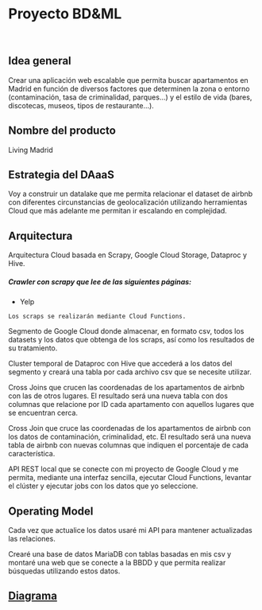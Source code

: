 # Proyecto BD&ML
&nbsp;

## Idea general
Crear una aplicación web escalable que permita buscar apartamentos en Madrid en función de diversos factores que determinen la zona o entorno (contaminación, tasa de criminalidad, parques...) y el estilo de vida (bares, discotecas, museos, tipos de restaurante...).

## Nombre del producto
Living Madrid

## Estrategia del DAaaS
Voy a construir un datalake que me permita relacionar el dataset de airbnb con diferentes circunstancias de geolocalización utilizando herramientas Cloud que más adelante me permitan ir escalando en complejidad.

## Arquitectura
Arquitectura Cloud basada en Scrapy, Google Cloud Storage, Dataproc y Hive.

##### Crawler con scrapy que lee de las siguientes páginas:
- Yelp

```
Los scraps se realizarán mediante Cloud Functions.
```

Segmento de Google Cloud donde almacenar, en formato csv, todos los datasets y los datos que obtenga de los scraps, así como los resultados de su tratamiento.

Cluster temporal de Dataproc con Hive que accederá a los datos del segmento y creará una tabla por cada archivo csv que se necesite utilizar.

Cross Joins que crucen las coordenadas de los apartamentos de airbnb con las de otros lugares. El resultado será una nueva tabla con dos columnas que relacione por ID cada apartamento con aquellos lugares que se encuentran cerca.

Cross Join que cruce las coordenadas de los apartamentos de airbnb con los datos de contaminación, criminalidad, etc. El resultado será una nueva tabla de airbnb con nuevas columnas que indiquen el porcentaje de cada característica.

API REST local que se conecte con mi proyecto de Google Cloud y me permita, mediante una interfaz sencilla,  ejecutar Cloud Functions, levantar el clúster y ejecutar jobs con los datos que yo seleccione.

## Operating Model
Cada vez que actualice los datos usaré mi API para mantener actualizadas las relaciones.

Crearé una base de datos MariaDB con tablas basadas en mis csv y montaré una web que se conecte a la BBDD y que permita realizar búsquedas utilizando estos datos.

## [Diagrama](https://docs.google.com/drawings/d/1eZeSIpxanI0m5VTyS7f1ZGH6IZdZI5kj706luUgLsDg)